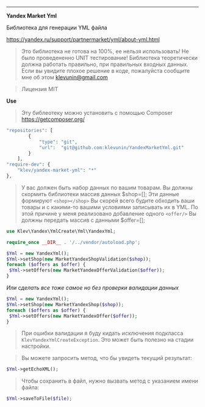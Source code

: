 ****
**Yandex Market Yml**

Библиотека для генерации YML файла

https://yandex.ru/support/partnermarket/yml/about-yml.html

>Это библиотека не готова на 100%, ее нельзя использовать! Не было проведененно UNIT тестирование!
>Библиотека теоретически должна работать правильно, при правильных входных данных.
>Если вы увидите плохое решение в коде, пожалуйста сообщите мне об этом <klevunin@gmail.com>
 
>Лицензия MIT 

**Use**

>Эту библеотеку можно установить с помощью Composer <https://getcomposer.org/>
```php
"repositories": [
        {
            "type": "git",
            "url":  "git@github.com:klevunin/YandexMarketYml.git"
        }
    ],
"require-dev": {
    "klev/yandex-market-yml": "*"
},
```

>У вас должен быть набор данных по вашим товарам. 
 Вы должны скормить библиотеки массив данных $shop=[]; 
 Эти данные формируют ```<shop></shop>```
 Вы скорей всего будите обходить ваши товары и с какими-то вашими условиями записывать их в YML. По этой причине у меня реализовано добавление одного ```<offer/>```
 Вы должны передать массив с данными $offer=[];


```php
use Klev\Yandex\YmlCreate\Yml\YandexYml;

require_once __DIR__ . '/../vendor/autoload.php';

$Yml = new YandexYml();
$Yml->setShop(new MarketYandexShopValidation($shop));
foreach ($offers as $offer) {
 $Yml->setOffers(new MarketYandexOfferValidation($offer));
}

```
*Или сделать все тоже самое но без проверки валидации данных*
```php
$Yml = new YandexYml();
$Yml->setShop(new MarketYandexShop($shop));
foreach ($offers as $offer) {
 $Yml->setOffers(new MarketYandexOffer($offer));
}
```
>При ошибки валидации я буду кидать исключения подкласса ```KlevYandexYmlCreateException```. 
Это может быть полезно на стадии настройки. 

>Вы можете запросить метод, что бы увидеть текущий результат:

```php
$Yml->getEchoXML();
```

>Чтобы сохранить в файл, нужно вызвать метод с указанием имени файла:
```php
$Yml->saveToFile($file);
```


